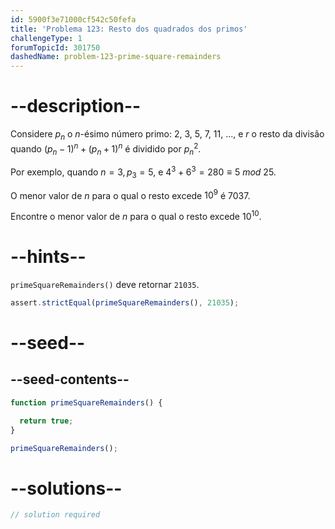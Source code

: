 ```yaml
---
id: 5900f3e71000cf542c50fefa
title: 'Problema 123: Resto dos quadrados dos primos'
challengeType: 1
forumTopicId: 301750
dashedName: problem-123-prime-square-remainders
---
```


# --description--

Considere $p_n$ o $n$-ésimo número primo: 2, 3, 5, 7, 11, ..., e $r$ o resto da divisão quando ${(p_n−1)}^n + {(p_n+1)}^n$ é dividido por ${p_n}^2$.

Por exemplo, quando $n = 3, p_3 = 5$, e $4^3 + 6^3 = 280 ≡ 5\ mod\ 25$.

O menor valor de $n$ para o qual o resto excede $10^9$ é 7037.

Encontre o menor valor de $n$ para o qual o resto excede $10^{10}$.

# --hints--

`primeSquareRemainders()` deve retornar `21035`.

```js
assert.strictEqual(primeSquareRemainders(), 21035);
```

# --seed--

## --seed-contents--

```js
function primeSquareRemainders() {

  return true;
}

primeSquareRemainders();
```

# --solutions--

```js
// solution required
```
